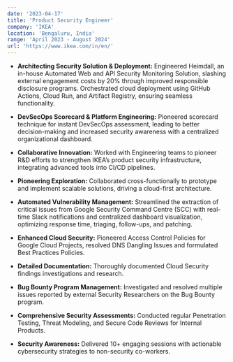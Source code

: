 ```yaml
---
date: '2023-04-17'
title: 'Product Security Engineer'
company: 'IKEA'
location: 'Bengaluru, India'
range: 'April 2023 - August 2024'
url: 'https://www.ikea.com/in/en/'
---
```


- **Architecting Security Solution & Deployment:** Engineered Heimdall, an in-house Automated Web and API Security Monitoring Solution, slashing external engagement costs by 20% through improved responsible disclosure programs. Orchestrated cloud deployment using GitHub Actions, Cloud Run, and Artifact Registry, ensuring seamless functionality.

- **DevSecOps Scorecard & Platform Engineering:** Pioneered scorecard technique for instant DevSecOps assessment, leading to better decision-making and increased security awareness with a centralized organizational dashboard.

- **Collaborative Innovation:** Worked with Engineering teams to pioneer R&D efforts to strengthen IKEA’s product security infrastructure, integrating advanced tools into CI/CD pipelines.

- **Pioneering Exploration:** Collaborated cross-functionally to prototype and implement scalable solutions, driving a cloud-first architecture.

- **Automated Vulnerability Management:** Streamlined the extraction of critical issues from Google Security Command Centre (SCC) with real-time Slack notifications and centralized dashboard visualization, optimizing response time, triaging, follow-ups, and patching.

- **Enhanced Cloud Security:** Pioneered Access Control Policies for Google Cloud Projects, resolved DNS Dangling Issues and formulated Best Practices Policies.

- **Detailed Documentation:** Thoroughly documented Cloud Security findings investigations and research.

- **Bug Bounty Program Management:** Investigated and resolved multiple issues reported by external Security Researchers on the Bug Bounty program.

- **Comprehensive Security Assessments:** Conducted regular Penetration Testing, Threat Modeling, and Secure Code Reviews for Internal Products.

- **Security Awareness:** Delivered 10+ engaging sessions with actionable cybersecurity strategies to non-security co-workers.
